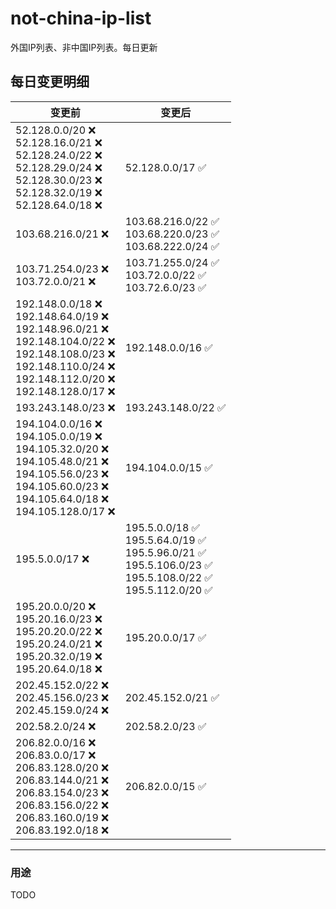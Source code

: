 # not-china-ip-list
外国IP列表、非中国IP列表。每日更新

每日变更明细
--------------------
|  变更前   | 变更后 |
|  ----  | ----  |
|  52.128.0.0/20 :x: <br> 52.128.16.0/21 :x: <br> 52.128.24.0/22 :x: <br> 52.128.29.0/24 :x: <br> 52.128.30.0/23 :x: <br> 52.128.32.0/19 :x: <br> 52.128.64.0/18 :x: <br> | 52.128.0.0/17 :white_check_mark: | 
|  103.68.216.0/21 :x:  | 103.68.216.0/22 :white_check_mark: <br> 103.68.220.0/23 :white_check_mark: <br> 103.68.222.0/24 :white_check_mark: <br>  | 
|  103.71.254.0/23 :x: <br> 103.72.0.0/21 :x: <br> | 103.71.255.0/24 :white_check_mark: <br> 103.72.0.0/22 :white_check_mark: <br> 103.72.6.0/23 :white_check_mark: <br>  | 
|  192.148.0.0/18 :x: <br> 192.148.64.0/19 :x: <br> 192.148.96.0/21 :x: <br> 192.148.104.0/22 :x: <br> 192.148.108.0/23 :x: <br> 192.148.110.0/24 :x: <br> 192.148.112.0/20 :x: <br> 192.148.128.0/17 :x: <br> | 192.148.0.0/16 :white_check_mark: | 
|  193.243.148.0/23 :x:  | 193.243.148.0/22 :white_check_mark: | 
|  194.104.0.0/16 :x: <br> 194.105.0.0/19 :x: <br> 194.105.32.0/20 :x: <br> 194.105.48.0/21 :x: <br> 194.105.56.0/23 :x: <br> 194.105.60.0/23 :x: <br> 194.105.64.0/18 :x: <br> 194.105.128.0/17 :x: <br> | 194.104.0.0/15 :white_check_mark: | 
|  195.5.0.0/17 :x:  | 195.5.0.0/18 :white_check_mark: <br> 195.5.64.0/19 :white_check_mark: <br> 195.5.96.0/21 :white_check_mark: <br> 195.5.106.0/23 :white_check_mark: <br> 195.5.108.0/22 :white_check_mark: <br> 195.5.112.0/20 :white_check_mark: <br>  | 
|  195.20.0.0/20 :x: <br> 195.20.16.0/23 :x: <br> 195.20.20.0/22 :x: <br> 195.20.24.0/21 :x: <br> 195.20.32.0/19 :x: <br> 195.20.64.0/18 :x: <br> | 195.20.0.0/17 :white_check_mark: | 
|  202.45.152.0/22 :x: <br> 202.45.156.0/23 :x: <br> 202.45.159.0/24 :x: <br> | 202.45.152.0/21 :white_check_mark: | 
|  202.58.2.0/24 :x:  | 202.58.2.0/23 :white_check_mark: | 
|  206.82.0.0/16 :x: <br> 206.83.0.0/17 :x: <br> 206.83.128.0/20 :x: <br> 206.83.144.0/21 :x: <br> 206.83.154.0/23 :x: <br> 206.83.156.0/22 :x: <br> 206.83.160.0/19 :x: <br> 206.83.192.0/18 :x: <br> | 206.82.0.0/15 :white_check_mark: | 

--------------------
### 用途
TODO
